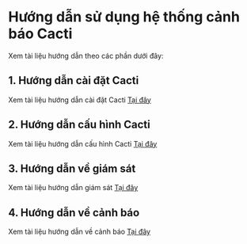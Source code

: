 # Hướng dẫn sử dụng hệ thống cảnh báo Cacti

Xem tài liệu hướng dẫn theo các phần dưới đây:

## 1. Hướng dẫn cài đặt Cacti
Xem tài liệu hướng dẫn cài đặt Cacti [Tại đây](Document/Install.md)

## 2. Hướng dẫn cấu hình Cacti
Xem tài liệu hướng dẫn cấu hình Cacti [Tại đây](Document/Configure.md)

## 3. Hướng dẫn về giám sát
Xem tài liệu hướng dẫn giám sát [Tại đây](Document/monitor.md)

## 4. Hướng dẫn về cảnh báo
Xem tài liệu hướng dẫn về cảnh báo [Tại đây](Document/Alert.md)
